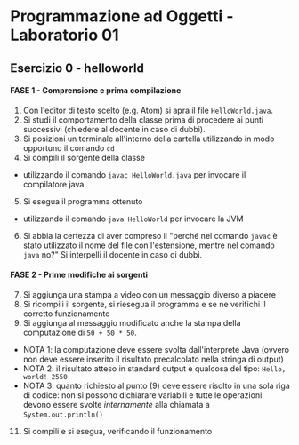 
# Programmazione ad Oggetti - Laboratorio 01
## Esercizio 0 - helloworld

#### FASE 1 - Comprensione e prima compilazione
1. Con l'editor di testo scelto (e.g. Atom) si apra il file `HelloWorld.java`.
2. Si studi il comportamento della classe prima di procedere ai punti successivi (chiedere al docente in caso di dubbi).
3. Si posizioni un terminale all'interno della cartella utilizzando in modo opportuno il comando `cd`
4. Si compili il sorgente della classe
  * utilizzando il comando `javac HelloWorld.java` per invocare il compilatore java
5. Si esegua il programma ottenuto
  * utilizzando il comando `java HelloWorld` per invocare la JVM
6. Si abbia la certezza di aver compreso  il "perché nel comando `javac` è stato utilizzato il nome del file con l'estensione, mentre nel comando `java` no?" Si interpelli il docente in caso di dubbi.

#### FASE 2 - Prime modifiche ai sorgenti
7. Si aggiunga una stampa a video con un messaggio diverso a piacere
8. Si ricompili il sorgente, si riesegua il programma e se ne verifichi il corretto funzionamento
9. Si aggiunga al messaggio modificato anche la stampa della computazione di `50 + 50 * 50`.
  * NOTA 1: la computazione deve essere svolta dall'interprete Java (ovvero non deve essere inserito il risultato precalcolato nella stringa di output)
  * NOTA 2: il risultato atteso in standard output è qualcosa del tipo: `Hello, world! 2550`
  * NOTA 3: quanto richiesto al punto (9) deve essere risolto in una sola riga di codice: non si possono dichiarare variabili e  tutte le operazioni devono essere svolte *internamente* alla chiamata a `System.out.println()`
11. Si compili e si esegua, verificando il funzionamento
